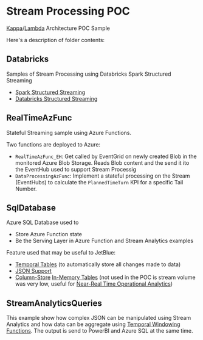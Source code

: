 # Stream Processing POC

[Kappa](https://docs.microsoft.com/en-us/azure/architecture/data-guide/big-data/#kappa-architecture
)/[Lambda](https://docs.microsoft.com/en-us/azure/architecture/data-guide/big-data/#lambda-architecture) Architecture POC Sample

Here's a description of folder contents:

## Databricks

Samples of Stream Processing using Databricks Spark Structured Streaming

- [Spark Structured Streaming](https://spark.apache.org/docs/latest/structured-streaming-programming-guide.html)
- [Databricks Structured Streaming](
https://docs.azuredatabricks.net/spark/latest/structured-streaming/index.html)

## RealTimeAzFunc

Stateful Streaming sample using Azure Functions.

Two functions are deployed to Azure:

- `RealTimeAzFunc_EH`: Get called by EventGrid on newly created Blob in the monitored Azure Blob Storage. Reads Blob content and the send it ito the EventHub used to support Stream Processig
- `DataProcessingAzFunc`: Implement a stateful processing on the Stream (EventHubs) to calculate the `PlannedTimeTurn` KPI for a specific Tail Number.

## SqlDatabase

Azure SQL Database used to
- Store Azure Function state
- Be the Serving Layer in Azure Function and Stream Analytics examples

Feature used that may be useful to JetBlue:

- [Temporal Tables](https://docs.microsoft.com/en-us/azure/sql-database/sql-database-temporal-tables) (to automatically store all changes made to data)
- [JSON Support](https://docs.microsoft.com/en-us/azure/sql-database/sql-database-json-features)
- [Column-Store](https://azure.microsoft.com/en-us/blog/clustered-columnstore-index-in-azure-sql-database/) [In-Memory Tables](https://docs.microsoft.com/en-us/azure/sql-database/sql-database-in-memory) (not used in the POC is stream volume was very low, useful for [Near-Real Time Operational Analytics](https://docs.microsoft.com/en-us/sql/relational-databases/indexes/get-started-with-columnstore-for-real-time-operational-analytics?view=sql-server-2017))


## StreamAnalyticsQueries

This example show how complex JSON can be manipulated using Stream Analytics and how data can be aggregate using [Temporal Windowing Functions](https://docs.microsoft.com/en-us/azure/stream-analytics/stream-analytics-window-functions). The output is send to PowerBI and Azure SQL at the same time.